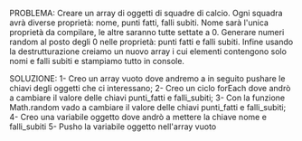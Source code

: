 PROBLEMA:
Creare un array di oggetti di squadre di calcio.
Ogni squadra avrà diverse proprietà: nome, punti fatti, falli subiti.
Nome sarà l'unica proprietà da compilare, le altre saranno tutte settate a 0.
Generare numeri random al posto degli 0 nelle proprietà: punti fatti e falli subiti.
Infine usando la destrutturazione creiamo un nuovo array i cui elementi contengono solo nomi e falli subiti e stampiamo tutto in console.

SOLUZIONE:
1- Creo un array vuoto dove andremo a in seguito pushare le chiavi degli oggetti che ci interessano;
2- Creo un ciclo forEach dove andrò a cambiare il valore delle chiavi punti_fatti e falli_subiti;
3- Con la funzione Math.random vado a cambiare il valore delle chiavi punti_fatti e falli_subiti;
4- Creo una variabile oggetto dove andrò a mettere la chiave nome e falli_subiti
5- Pusho la variabile oggetto nell'array vuoto